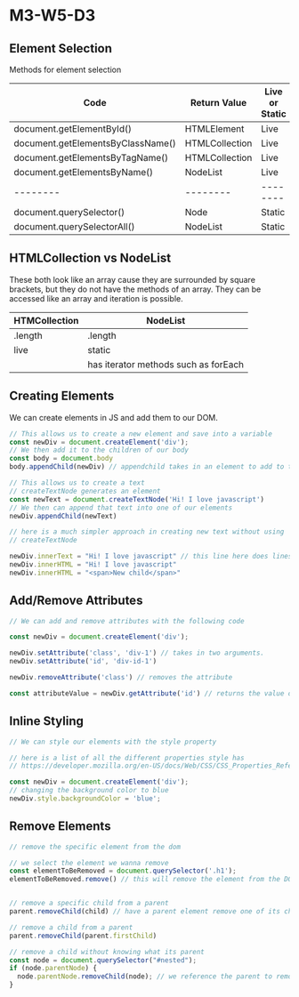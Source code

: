 # M3-W5-D3

## Element Selection

Methods for element selection

| Code  | Return Value | Live or Static |
| -------- | --------| ------- |
| document.getElementById() | HTMLElement  | Live |
| document.getElementsByClassName() | HTMLCollection  | Live |
| document.getElementsByTagName() | HTMLCollection  | Live |
| document.getElementsByName() | NodeList | Live |
| -------- | -------- | -------- |
| document.querySelector() | Node  | Static |
| document.querySelectorAll() | NodeList  | Static |

## HTMLCollection vs NodeList

These both look like an array cause they are surrounded by square brackets,
but they do not have the methods of an array.
They can be accessed like an array and iteration is possible.


| HTMCollection | NodeList |
| ------------- | -------- |
| .length       | .length  |
| live          | static   |
|               | has iterator methods such as forEach |

## Creating Elements

We can create elements in JS and add them to our DOM.

```js
// This allows us to create a new element and save into a variable
const newDiv = document.createElement('div');
// We then add it to the children of our body
const body = document.body
body.appendChild(newDiv) // appendchild takes in an element to add to the bottom most child of the parent

// This allows us to create a text
// createTextNode generates an element
const newText = document.createTextNode('Hi! I love javascript')
// We then can append that text into one of our elements
newDiv.appendChild(newText)

// here is a much simpler approach in creating new text without using
// createTextNode

newDiv.innerText = "Hi! I love javascript" // this line here does lines 44-45
newDiv.innerHTML = "Hi! I love javascript"
newDiv.innerHTML = "<span>New child</span>"
```

## Add/Remove Attributes


```js
// We can add and remove attributes with the following code

const newDiv = document.createElement('div');

newDiv.setAttribute('class', 'div-1') // takes in two arguments.
newDiv.setAttribute('id', 'div-id-1')

newDiv.removeAttribute('class') // removes the attribute

const attributeValue = newDiv.getAttribute('id') // returns the value of the attribute
```


## Inline Styling

```js
// We can style our elements with the style property

// here is a list of all the different properties style has
// https://developer.mozilla.org/en-US/docs/Web/CSS/CSS_Properties_Reference

const newDiv = document.createElement('div');
// changing the background color to blue
newDiv.style.backgroundColor = 'blue';
```


## Remove Elements

```js
// remove the specific element from the dom

// we select the element we wanna remove
const elementToBeRemoved = document.querySelector('.h1');
elementToBeRemoved.remove() // this will remove the element from the DOM


// remove a specific child from a parent
parent.removeChild(child) // have a parent element remove one of its child elements

// remove a child from a parent
parent.removeChild(parent.firstChild)

// remove a child without knowing what its parent
const node = document.querySelector("#nested");
if (node.parentNode) {
  node.parentNode.removeChild(node); // we reference the parent to remove its child
}
```

